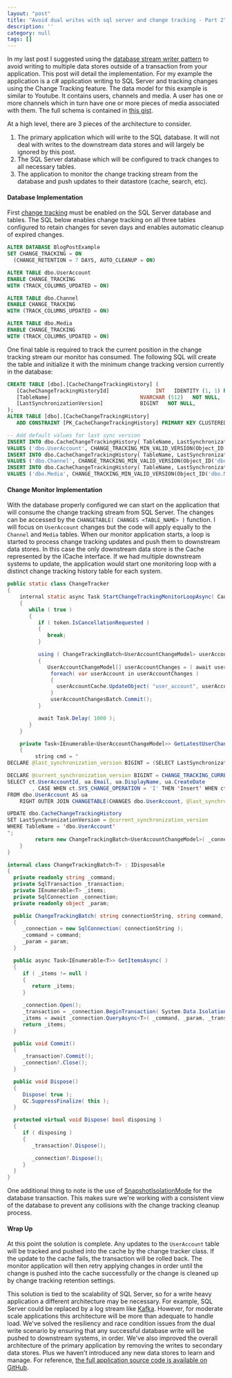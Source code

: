 ```yaml
---
layout: "post"
title: "Avoid dual writes with sql server and change tracking - Part 2"
description: ''
category: null
tags: []
---
```


In my last post I suggested using the [database stream writer pattern](/2017/12/13/avoid-dual-writes-with-sql-server-and-change-tracking-part-1/) to avoid writing to multiple data stores outside of a transaction from your application. This post will detail the implementation. For my example the application is a  c# application writing to SQL Server and tracking changes using the Change Tracking feature. The data model for this example is similar to Youtube. It contains users, channels and media. A user has one or more channels which in turn have one or more pieces of media associated with them. The full schema is contained in [this gist](https://gist.github.com/dontjee/aebaabd7737f113382a6f0384015232c).

At a high level, there are 3 pieces of the architecture to consider.
1. The primary application which will write to the SQL database. It will not deal with writes to the downstream data stores and will largely be ignored by this post.
1. The SQL Server database which will be configured to track changes to all necessary tables.
1. The application to monitor the change tracking stream from the database and push updates to their datastore (cache, search, etc).

#### Database Implementation

First [change tracking](https://docs.microsoft.com/en-us/sql/relational-databases/track-changes/about-change-tracking-sql-server) must be enabled on the SQL Server database and tables. The SQL below enables change tracking on all three tables configured to retain changes for seven days and enables automatic cleanup of expired changes.
```sql
ALTER DATABASE BlogPostExample
SET CHANGE_TRACKING = ON  
  (CHANGE_RETENTION = 7 DAYS, AUTO_CLEANUP = ON)  

ALTER TABLE dbo.UserAccount
ENABLE CHANGE_TRACKING  
WITH (TRACK_COLUMNS_UPDATED = ON)

ALTER TABLE dbo.Channel
ENABLE CHANGE_TRACKING  
WITH (TRACK_COLUMNS_UPDATED = ON)

ALTER TABLE dbo.Media
ENABLE CHANGE_TRACKING  
WITH (TRACK_COLUMNS_UPDATED = ON)
```

One final table is required to track the current position in the change tracking stream our monitor has consumed. The following SQL will create the table and initialize it with the minimum change tracking version currently in the database:

```sql
CREATE TABLE [dbo].[CacheChangeTrackingHistory] (
   [CacheChangeTrackingHistoryId]               INT   IDENTITY (1, 1) NOT NULL,
   [TableName]                             NVARCHAR (512)   NOT NULL,
   [LastSynchronizationVersion]            BIGINT   NOT NULL,
);
ALTER TABLE [dbo].[CacheChangeTrackingHistory]
   ADD CONSTRAINT [PK_CacheChangeTrackingHistory] PRIMARY KEY CLUSTERED ([CacheChangeTrackingHistoryId] ASC);

-- Add default values for last sync version
INSERT INTO dbo.CacheChangeTrackingHistory( TableName, LastSynchronizationVersion )
VALUES ('dbo.UserAccount', CHANGE_TRACKING_MIN_VALID_VERSION(Object_ID('dbo.UserAccount')))
INSERT INTO dbo.CacheChangeTrackingHistory( TableName, LastSynchronizationVersion )
VALUES ('dbo.Channel', CHANGE_TRACKING_MIN_VALID_VERSION(Object_ID('dbo.Channel')))
INSERT INTO dbo.CacheChangeTrackingHistory( TableName, LastSynchronizationVersion )
VALUES ('dbo.Media', CHANGE_TRACKING_MIN_VALID_VERSION(Object_ID('dbo.Media')))
```

#### Change Monitor Implementation

With the database properly configured we can start on the application that will consume the change tracking stream from SQL Server. The changes can be accessed by the `CHANGETABLE( CHANGES <TABLE_NAME> )` function. I will focus on `UserAccount` changes but the code will apply equally to the `Channel` and `Media` tables. When our monitor application starts, a loop is started to process change tracking updates and push them to downstream data stores. In this case the only downstream data store is the Cache represented by the ICache interface. If we had multiple downstream systems to update, the application would start one monitoring loop with a distinct change tracking history table for each system.

```java
public static class ChangeTracker
{
    internal static async Task StartChangeTrackingMonitorLoopAsync( CancellationToken token, ICache userAccountCache )
    {
       while ( true )
       {
          if ( token.IsCancellationRequested )
          {
             break;
          }

          using ( ChangeTrackingBatch<UserAccountChangeModel> userAccountChangesBatch = GetLatestUserChanges() )
          {
             UserAccountChangeModel[] userAccountChanges = ( await userAccountChangesBatch.GetItemsAsync() ).ToArray();
              foreach( var userAccount in userAccountChanges )
              {
                userAccountCache.UpdateObject( "user_account", userAccount.OperationType, userAccount.UserAccountId, userAccount );
              }
              userAccountChangesBatch.Commit();
          }

          await Task.Delay( 1000 );
       }
    }

    private Task<IEnumerable<UserAccountChangeModel>> GetLatestUserChangesAsync()
    {
         string cmd = "
DECLARE @last_synchronization_version BIGINT = (SELECT LastSynchronizationVersion FROM dbo.CacheChangeTrackingHistory WHERE TableName = 'dbo.UserAccount')

DECLARE @current_synchronization_version BIGINT = CHANGE_TRACKING_CURRENT_VERSION();
SELECT ct.UserAccountId, ua.Email, ua.DisplayName, ua.CreateDate
		, CASE WHEN ct.SYS_CHANGE_OPERATION = 'I' THEN 'Insert' WHEN ct.SYS_CHANGE_OPERATION = 'U' THEN 'Update' ELSE 'Delete' END AS OperationType
FROM dbo.UserAccount AS ua
	RIGHT OUTER JOIN CHANGETABLE(CHANGES dbo.UserAccount, @last_synchronization_version) AS ct ON ua.UserAccountId = ct.UserAccountId

UPDATE dbo.CacheChangeTrackingHistory
SET LastSynchronizationVersion = @current_synchronization_version
WHERE TableName = 'dbo.UserAccount'
";
         return new ChangeTrackingBatch<UserAccountChangeModel>( _connectionString, cmd );
    }
}
```

```csharp
internal class ChangeTrackingBatch<T> : IDisposable
{
  private readonly string _command;
  private SqlTransaction _transaction;
  private IEnumerable<T> _items;
  private SqlConnection _connection;
  private readonly object _param;

  public ChangeTrackingBatch( string connectionString, string command, object param = null )
  {
     _connection = new SqlConnection( connectionString );
     _command = command;
     _param = param;
  }

  public async Task<IEnumerable<T>> GetItemsAsync( )
  {
     if ( _items != null )
     {
        return _items;
     }

     _connection.Open();
     _transaction = _connection.BeginTransaction( System.Data.IsolationLevel.Snapshot );
     _items = await _connection.QueryAsync<T>( _command, _param, _transaction );
     return _items;
  }

  public void Commit()
  {
     _transaction?.Commit();
     _connection?.Close();
  }

  public void Dispose()
  {
     Dispose( true );
     GC.SuppressFinalize( this );
  }

  protected virtual void Dispose( bool disposing )
  {
     if ( disposing )
     {
        _transaction?.Dispose();

        _connection?.Dispose();
     }
  }
}
```

One additional thing to note is the use of [SnapshotIsolationMode](https://docs.microsoft.com/en-us/dotnet/framework/data/adonet/sql/snapshot-isolation-in-sql-server) for the database transaction. This makes sure we're working with a consistent view of the database to prevent any collisions with the change tracking cleanup process.

#### Wrap Up
At this point the solution is complete. Any updates to the `UserAccount` table will be tracked and pushed into the cache by the change tracker class. If the update to the cache fails, the transaction will be rolled back. The monitor application will then retry applying changes in order until the change is pushed into the cache successfully or the change is cleaned up by change tracking retention settings.

This solution is tied to the scalability of SQL Server, so for a write heavy application a different architecture may be necessary. For example, SQL Server could be replaced by a log stream like [Kafka](https://kafka.apache.org). However, for moderate scale applications this architecture will be more than adequate to handle load. We've solved the resiliency and race condition issues from the dual write scenario by ensuring that any successful database write will be pushed to downstream systems, in order. We've also improved the overall architecture of the primary application by removing the writes to secondary data stores. Plus we haven't introduced any new data stores to learn and manage. For reference, [the full application source code is available on GitHub](https://github.com/dontjee/WriteThroughDatabaseToCache).
